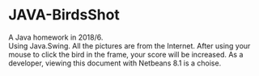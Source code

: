 # JAVA-BirdsShot
A Java homework in 2018/6.<br>
Using Java.Swing.
All the pictures are from the Internet.
After using your mouse to click the bird in the frame, your score will be increased.
As a developer, viewing this document with Netbeans 8.1 is a choise.
